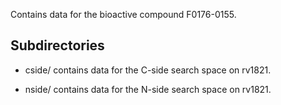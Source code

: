 Contains data for the bioactive compound F0176-0155.

## Subdirectories

- cside/ contains data for the C-side search space on rv1821.

- nside/ contains data for the N-side search space on rv1821.

